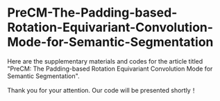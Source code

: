 # PreCM-The-Padding-based-Rotation-Equivariant-Convolution-Mode-for-Semantic-Segmentation
Here are the supplementary materials and codes for the article titled "PreCM: The Padding-based Rotation Equivariant Convolution Mode for Semantic Segmentation".

Thank you for your attention. Our code will be presented shortly！
